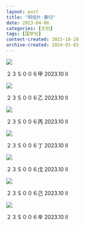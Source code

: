```yaml
---
layout: post
title: "明信片-春归"
date: 2023-04-06
categories: [文创]
tags: [国学社]
content-created: 2023-10-28
archive-created: 2024-01-03
---
```


<div class="image-card-2">
<img src="{{site.baseurl}}/assets/imgs/design/0001.webp">
<div class="caption">
  <p>２３Ｓ００６甲	2023.10 II</p>
</div>
</div>

<div class="image-card-2">
<img src="{{site.baseurl}}/assets/imgs/design/0004.webp">
<div class="caption">
  <p>２３Ｓ００６乙	2023.10 II</p>
</div>
</div>

<div class="image-card-2">
<img src="{{site.baseurl}}/assets/imgs/design/0005.webp">
<div class="caption">
  <p>２３Ｓ００６丙	2023.10 II</p>
</div>
</div>

<div class="image-card-2">
<img src="{{site.baseurl}}/assets/imgs/design/0006.webp">
<div class="caption">
  <p>２３Ｓ００６丁	2023.10 II</p>
</div>
</div>

<div class="image-card-2">
<img src="{{site.baseurl}}/assets/imgs/design/0007.webp">
<div class="caption">
  <p>２３Ｓ００６戊	2023.10 II</p>
</div>
</div>

<div class="image-card-2">
<img src="{{site.baseurl}}/assets/imgs/design/0002.webp">
<div class="caption">
  <p>２３Ｓ００６己	2023.10 II</p>
</div>
</div>

<div class="image-card-2">
<img src="{{site.baseurl}}/assets/imgs/design/0003.webp">
<div class="caption">
  <p>２３Ｓ００６辛	2023.10 II</p>
</div>
</div>
